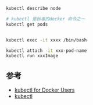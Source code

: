 

```bash
kubectl describe node

# kubectl 是标准的docker 命令之一
kubectl get pods


kubectl exec -it xxxx /bin/bash

kubectl attach -it xxx-pod-name
kubectl run xxxImage

```


## 参考
- [kubectl for Docker Users](https://kubernetes.io/docs/reference/kubectl/docker-cli-to-kubectl/)
- [kubectl](https://kubernetes.io/docs/reference/kubectl/)
